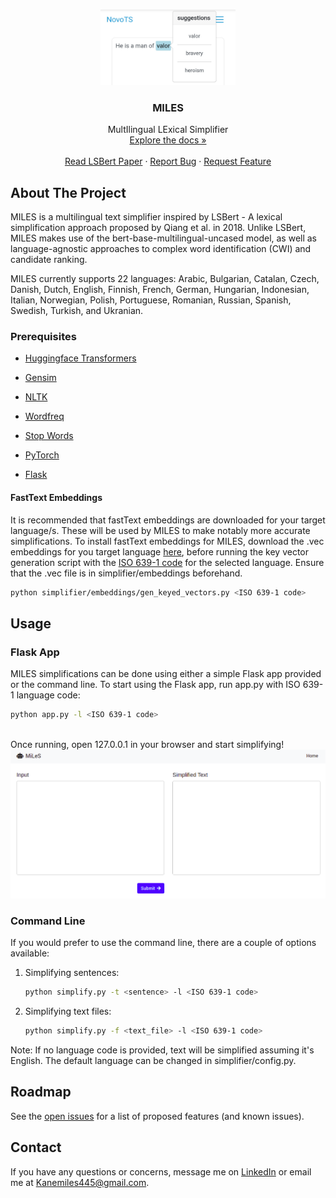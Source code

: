 <!-- PROJECT LOGO -->
<br />
<p align="center">
  <a href="https://github.com/Kvasirs/MILES">
    <img src="images/novols.jpg" alt="Logo" width="216" height="121">
  </a>

  <h3 align="center">MILES</h3>

  <p align="center">
    MultIlingual LExical Simplifier
    <br />
    <a href="https://github.com/Kvasirs/MILES"><inspectistrong>Explore the docs »</strong></a>
    <br />
    <br />
    <a href="https://arxiv.org/abs/2006.14939">Read LSBert Paper</a>
    ·
    <a href="https://github.com/Kvasirs/MILES/issues">Report Bug</a>
    ·
    <a href="https://github.com/Kvasirs/MILES/issues">Request Feature</a>
  </p>
</p>

<!-- ABOUT THE PROJECT -->
## About The Project

MILES is a multilingual text simplifier inspired by LSBert - A lexical simplification approach proposed by Qiang et al. in 2018. Unlike LSBert, MILES makes use of the bert-base-multilingual-uncased model, as well as language-agnostic approaches to complex word identification (CWI) and candidate ranking.

MILES currently supports 22 languages: Arabic, Bulgarian, Catalan, Czech, Danish, Dutch, English, Finnish, French, German, Hungarian, Indonesian, Italian, Norwegian, Polish, Portuguese, Romanian, Russian, Spanish, Swedish, Turkish, and Ukranian. 

### Prerequisites

* [Huggingface Transformers](https://huggingface.co/transformers/)

* [Gensim](https://radimrehurek.com/gensim/)

* [NLTK](https://www.nltk.org/)

* [Wordfreq](https://pypi.org/project/wordfreq/)

* [Stop Words](https://pypi.org/project/stop-words/)

* [PyTorch](https://pytorch.org/)

* [Flask](https://flask.palletsprojects.com/en/1.1.x/)

#### FastText Embeddings

It is recommended that fastText embeddings are downloaded for your target language/s. These will be used by MILES to make notably more accurate simplifications. To install fastText embeddings for MILES, download the .vec embeddings for you target language [here](https://fasttext.cc/docs/en/crawl-vectors.html), before running the key vector generation script with the [ISO 639-1 code](https://en.wikipedia.org/wiki/List_of_ISO_639-1_codes) for the selected language. Ensure that the .vec file is in simplifier/embeddings beforehand.

```sh
python simplifier/embeddings/gen_keyed_vectors.py <ISO 639-1 code>
```  

## Usage

### Flask App

MILES simplifications can be done using either a simple Flask app provided or the command line. To start using the Flask app, run app.py with ISO 639-1 language code:
```sh
python app.py -l <ISO 639-1 code>
```
<br>
Once running, open 127.0.0.1 in your browser and start simplifying!
<br>
<img src="images/web_app.png" alt="flask app">

### Command Line

If you would prefer to use the command line, there are a couple of options available:

1. Simplifying sentences:
    ```sh
    python simplify.py -t <sentence> -l <ISO 639-1 code>
    ```

2. Simplifying text files:
    ```sh
    python simplify.py -f <text_file> -l <ISO 639-1 code>
    ```

Note: If no language code is provided, text will be simplified assuming it's English. The default language can be changed in simplifier/config.py.

<!-- ROADMAP -->
## Roadmap

See the [open issues](https://https://github.com/Kvasirs/MILES/issues) for a list of proposed features (and known issues).

<!-- CONTACT -->
## Contact

If you have any questions or concerns, message me on [LinkedIn](https://www.linkedin.com/in/kane-miles-dev/) or email me at Kanemiles445@gmail.com.
